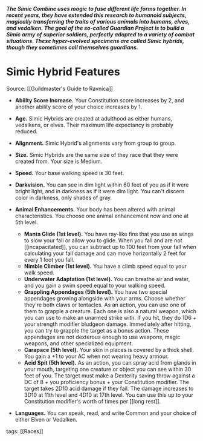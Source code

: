 _**The Simic Combine uses magic to fuse different life forms together. In recent years, they have extended this research to humanoid subjects, magically transferring the traits of various animals into humans, elves, and vedalken. The goal of the so-called Guardian Project is to build a Simic army of superior soldiers, perfectly adapted to a variety of combat situations. These hyper-evolved specimens are called Simic hybrids, though they sometimes call themselves guardians.**_

# Simic Hybrid Features

Source: [[Guildmaster's Guide to Ravnica]]

-   **Ability Score Increase.** Your Constitution score increases by 2, and another ability score of your choice increases by 1.

-   **Age.** Simic Hybrids are created at adulthood as either humans, vedalkens, or elves. Their maximum life expectancy is probably reduced.

-   **Alignment.** Simic Hybrid's alignments vary from group to group.

-   **Size.** Simic Hybrids are the same size of they race that they were created from. Your size is Medium.

-   **Speed.** Your base walking speed is 30 feet.

-   **Darkvision.** You can see in dim light within 60 feet of you as if it were bright light, and in darkness as if it were dim light. You can't discern color in darkness, only shades of gray.

-   **Animal Enhancements.** Your body has been altered with animal characteristics. You choose one animal enhancement now and one at 5th level.
    -   **Manta Glide (1st level).** You have ray-like fins that you use as wings to slow your fall or allow you to glide. When you fall and are not [[incapacitated]], you can subtract up to 100 feet from your fall when calculating your fall damage and can move horizontally 2 feet for every 1 foot you fall.
    -   **Nimble Climber (1st level).** You have a climb speed equal to your walk speed.
    -   **Underwater Adaptation (1st level).** You can breathe air and water, and you gain a swim speed equal to your walking speed.
    -   **Grappling Appendages (5th level).** You have two special appendages growing alongside with your arms. Choose whether they're both claws or tentacles. As an action, you can use one of them to grapple a creature. Each one is also a natural weapon, which you can use to make an unarmed strike with. If you hit, they do 1D6 + your strength modifier bludgeon damage. Immediately after hitting, you can try to grapple the target as a bonus action. These appendages are not dexterous enough to use weapons, magic weapons, and other specialized equipment.
    -   **Carapace (5th level).** Your skin in places is covered by a thick shell. You gain a +1 to your AC when not wearing heavy armour.
    -   **Acid Spit (5th level).** As an action, you can spray acid from glands in your mouth, targeting one creature or object you can see within 30 feet of you. The target must make a Dexterity saving throw against a DC of 8 + you proficiency bonus + your Constitution modifier. The target takes 2D10 acid damage if they fail. The damage increases to 3D10 at 11th level and 4D10 at 17th level. You can use this up to your Constitution modifier's worth of times per [[long rest]].

-   **Languages.** You can speak, read, and write Common and your choice of either Elven or Vedalken.

tags: [[Races]]